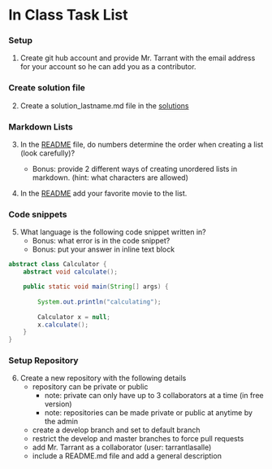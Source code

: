 # In Class Task List

### Setup
1. Create git hub account and provide Mr. Tarrant with the email address for your account so he can add you as a contributor.

### Create solution file
2. Create a solution_lastname.md file in the [solutions](solutions)

### Markdown Lists
3. In the [README](README.md) file, do numbers determine the order when creating a list (look carefully)?
    * Bonus: provide 2 different ways of creating unordered lists in markdown. (hint: what characters are allowed) 
    
4. In the [README](READM.md) add your favorite movie to the list.

### Code snippets
5. What language is the following code snippet written in?
    * Bonus: what error is in the code snippet?
    * Bonus: put your answer in inline text block
```java
abstract class Calculator {
	abstract void calculate();

	public static void main(String[] args) {
		
		System.out.println("calculating");
		
		Calculator x = null;
		x.calculate();
	}
}
```

### Setup Repository
6. Create a new repository with the following details
    * repository can be private or public 
      * note: private can only have up to 3 collaborators at a time (in free version)
      * note: repositories can be made private or public at anytime by the admin
    * create a develop branch and set to default branch
    * restrict the develop and master branches to force pull requests
    * add Mr. Tarrant as a collaborator (user: tarrantlasalle)
    * include a README.md file and add a general description
    
